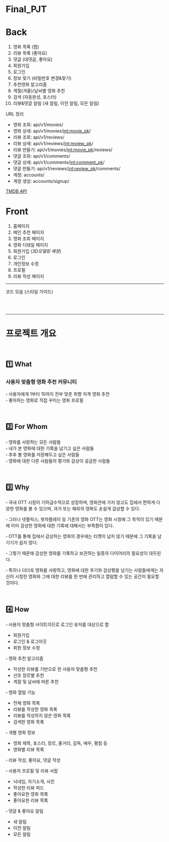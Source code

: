 # Final_PJT

# Back

1. 영화 목록 (찜)
2. 리뷰 목록 (좋아요)
3. 댓글 (대댓글, 좋아요)
4. 회원가입
5. 로그인 
6. 정보 찾기 (비밀번호 변경&찾기)
7. 추천영화 알고리즘
8. 계절(겨울)/날씨별 영화 추천
9. 검색 (자동완성, 포스터)
10. 리뷰&댓글 알림 (새 알림, 이전 알림, 모든 알림)

URL 정리
- 영화 조회: api/v1/movies/
- 영화 상세: api/v1/movies/<int:movie_pk>/
- 리뷰 조회: api/v1/reviews/
- 리뷰 상세: api/v1/reviews/<int:review_pk>/
- 리뷰 만들기: api/v1/movies/<int:movie_pk>/reviews/
- 댓글 조회: api/v1/comments/
- 댓글 상세: api/v1/comments/<int:comment_pk>/
- 댓글 만들기: api/v1/reviews/<int:review_pk>/comments/
- 계정: accounts/
- 계정 생성: accounts/signup/

[TMDB API](https://developers.themoviedb.org/3/authentication/how-do-i-generate-a-session-id)

# Front

1. 홈페이지
2. 메인 추천 페이지
3. 영화 조회 페이지
4. 영화 디테일 페이지
5. 회원가입 (*3D모델링 예정*)
6. 로그인
7. 개인정보 수정
8. 프로필
9. 리뷰 작성 페이지

---
코드 모음 (스타일 가이드)



<br><br>

---

# 프로젝트 개요

<br>

## 1️⃣ What
### 사용자 맞춤형 영화 추천 커뮤니티  
▫ 사용자에게 1부터 10까지 전부 맞춘 취향 저격 영화 추천  
▫ 좋아하는 영화로 직접 꾸미는 영화 프로필   

<br>

## 2️⃣ For Whom
▫ 영화를 사랑하는 모든 사람들   
▫ 내가 본 영화에 대한 기록을 남기고 싶은 사람들   
▫ 추후 볼 영화를 저장해두고 싶은 사람들  
▫ 영화에 대한 다른 사람들의 평가와 감상이 궁금한 사람들   

<br>

## 3️⃣ Why
▫ 국내 OTT 시장이 기하급수적으로 성장하며, 영화관에 가지 않고도 집에서 편하게 다양한 영화를 볼 수 있으며, 과거 또는 해외의 영화도 손쉽게 감상할 수 있다.   

▫ 그러나 넷플릭스, 왓챠플레이 등 기존의 영화 OTT는 영화 시청에 그 목적이 있기 때문에 이미 감상한 영화에 대한 기록에 대해서는 부족함이 있다.  

▫ OTT를 통해 집에서 감상하는 영화의 경우에는 티켓이 남지 않기 때문에 그 기록을 남기기가 쉽지 않다.   

▫ 그렇기 때문에 감상한 영화를 기록하고 보관하는 일종의 다이어리의 필요성이 대두된다.  

▫ 특히나 더더욱 영화를 사랑하고, 영화에 대한 후기와 감상평을 남기는 사람들에게는 자신이 시청한 영화와 그에 대한 리뷰를 한 번에 관리하고 열람할 수 있는 공간이 필요할 것이다.  

<br>

## 4️⃣ How

▫ 사용자 맞춤형 사이트이므로 로그인 유저를 대상으로 함
- 회원가입
- 로그인 & 로그아웃
- 회원 정보 수정


▫ 영화 추천 알고리즘
- 작성한 리뷰를 기반으로 한 사용자 맞춤형 추천
- 선호 장르별 추천
- 계절 및 날씨에 따른 추천


▫ 영화 열람 기능 
- 전체 영화 목록
- 리뷰를 작성한 영화 목록
- 리뷰를 작성하지 않은 영화 목록
- 검색한 영화 목록 


▫ 개별 영화 정보
- 영화 제목, 포스터, 장르, 줄거리, 감독, 배우, 평점 등
- 영화별 리뷰 목록  


▫ 리뷰 작성, 좋아요, 댓글 작성


▫ 사용자 프로필 및 리뷰 서랍   
- 닉네임, 자기소개, 사진
- 작성한 리뷰 피드
- 좋아요한 영화 목록
- 좋아요한 리뷰 목록


▫ 댓글 & 좋아요 알림
- 새 알림
- 이전 알림
- 모든 알림




<br><br>